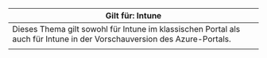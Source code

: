 |Gilt für: Intune |
|--|
|Dieses Thema gilt sowohl für Intune im klassischen Portal als auch für Intune in der Vorschauversion des Azure-Portals.|
| |


<!--HONumber=Jan17_HO2-->


